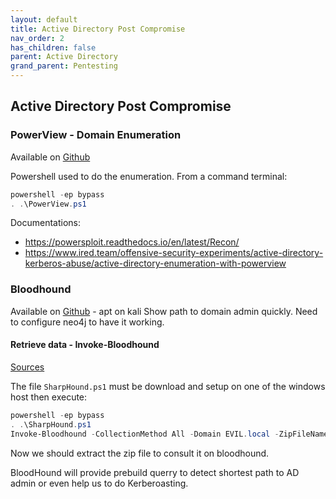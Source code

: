 ```yaml
---
layout: default
title: Active Directory Post Compromise
nav_order: 2
has_children: false
parent: Active Directory
grand_parent: Pentesting
---
```


## Active Directory Post Compromise

### PowerView - Domain Enumeration

Available on [Github](https://github.com/PowerShellMafia/PowerSploit/blob/master/Recon/PowerView.ps1)

Powershell used to do the enumeration. 
From a command terminal: 

```powershell
powershell -ep bypass 
. .\PowerView.ps1
```

Documentations:
- https://powersploit.readthedocs.io/en/latest/Recon/
- https://www.ired.team/offensive-security-experiments/active-directory-kerberos-abuse/active-directory-enumeration-with-powerview

### Bloodhound

Available on [Github](https://github.com/BloodHoundAD/BloodHound) - apt on kali
Show path to domain admin quickly.
Need to configure neo4j to have it working.

#### Retrieve  data - Invoke-Bloodhound

[Sources](https://github.com/BloodHoundAD/BloodHound/tree/master/Collectors)

The file `SharpHound.ps1` must be download and setup on one of the windows host then execute:
```powershell
powershell -ep bypass 
. .\SharpHound.ps1
Invoke-Bloodhound -CollectionMethod All -Domain EVIL.local -ZipFileName zipFile.zip
```

Now we should extract the zip file to consult it on bloodhound. 

BloodHound will provide prebuild querry to detect shortest path to AD admin or even help us to do Kerberoasting.



